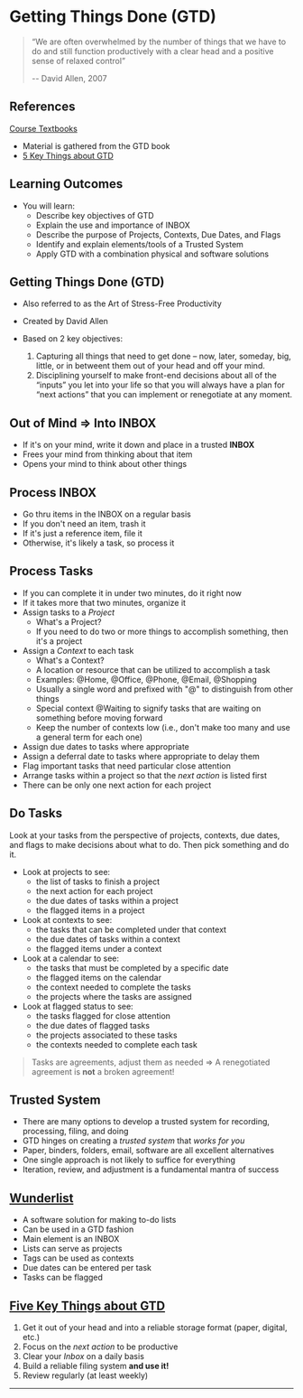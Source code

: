 # Getting Things Done (GTD) #

> “We are often overwhelmed by the number of things that we have to do and still function productively with a clear head and a positive sense of relaxed control”
> 
> -- David Allen, 2007

## References ##

[Course Textbooks](textbooks.md)

- Material is gathered from the GTD book
- [5 Key Things about GTD][gtd5]

## Learning Outcomes ##

- You will learn:
	- Describe key objectives of GTD
	- Explain the use and importance of INBOX
	- Describe the purpose of Projects, Contexts, Due Dates, and Flags
	- Identify and explain elements/tools of a Trusted System
	- Apply GTD with a combination physical and software solutions

## Getting Things Done (GTD) ##

- Also referred to as the Art of Stress-Free Productivity
- Created by David Allen
- Based on 2 key objectives:

	1. Capturing all things that need to get done – now, later, someday, big, little, or in betweent them out of your head and off your mind.
	2. Disciplining yourself to make front-end decisions about all of the “inputs” you let into your life so that you will always have a plan for “next actions” that you can implement or renegotiate at any moment.

## Out of Mind &rArr; Into INBOX ##

- If it's on your mind, write it down and place in a trusted __INBOX__
- Frees your mind from thinking about that item
- Opens your mind to think about other things

## Process INBOX ##

- Go thru items in the INBOX on a regular basis
- If you don't need an item, trash it
- If it's just a reference item, file it
- Otherwise, it's likely a task, so process it

## Process Tasks ##

- If you can complete it in under two minutes, do it right now
- If it takes more that two minutes, organize it
- Assign tasks to a _Project_
	- What's a Project?
	- If you need to do two or more things to accomplish something, then it's a project
- Assign a _Context_ to each task
	- What's a Context?
	- A location or resource that can be utilized to accomplish a task
	- Examples: @Home, @Office, @Phone, @Email, @Shopping
	- Usually a single word and prefixed with "@" to distinguish from other things
	- Special context @Waiting to signify tasks that are waiting on something before moving forward
	- Keep the number of contexts low (i.e., don't make too many and use a general term for each one)
- Assign due dates to tasks where appropriate
- Assign a deferral date to tasks where appropriate to delay them
- Flag important tasks that need particular close attention
- Arrange tasks within a project so that the _next action_ is listed first
- There can be only one next action for each project

## Do Tasks ##

Look at your tasks from the perspective of projects, contexts, due dates, and flags to make decisions about what to do. Then pick something and do it.

- Look at projects to see:
	- the list of tasks to finish a project
	- the next action for each project
	- the due dates of tasks within a project
	- the flagged items in a project
- Look at contexts to see:
	- the tasks that can be completed under that context
	- the due dates of tasks within a context
	- the flagged items under a context
- Look at a calendar to see:
	- the tasks that must be completed by a specific date
	- the flagged items on the calendar
	- the context needed to complete the tasks
	- the projects where the tasks are assigned
- Look at flagged status to see:
	- the tasks flagged for close attention
	- the due dates of flagged tasks
	- the projects associated to these tasks
	- the contexts needed to complete each task

> Tasks are agreements, adjust them as needed &rArr; A renegotiated agreement is __not__ a broken agreement!
> 

## Trusted System ##

- There are many options to develop a trusted system for recording, processing, filing, and doing
- GTD hinges on creating a _trusted system_ that _works for you_
- Paper, binders, folders, email, software are all excellent alternatives
- One single approach is not likely to suffice for everything
- Iteration, review, and adjustment is a fundamental mantra of success

## [Wunderlist](http://www.wunderlist.com) ##

- A software solution for making to-do lists
- Can be used in a GTD fashion
- Main element is an INBOX
- Lists can serve as projects
- Tags can be used as contexts
- Due dates can be entered per task
- Tasks can be flagged

## [Five Key Things about GTD][gtd5] ##

1. Get it out of your head and into a reliable storage format (paper, digital, etc.)
2. Focus on the _next action_ to be productive
3. Clear your _Inbox_ on a daily basis
4. Build a reliable filing system __and use it!__
5. Review regularly (at least weekly)

---

[gtd5]: http://www.thesimpledollar.com/getting-things-done-five-key-things/ "5 Key Points of GTD"
